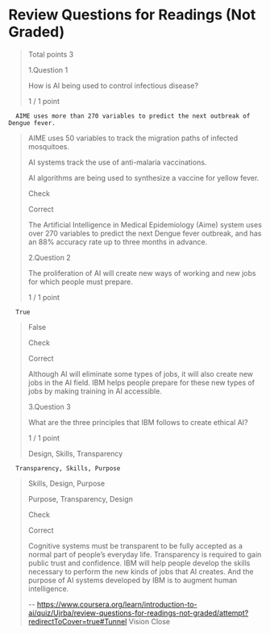 # Review Questions for Readings (Not Graded)
> 
> Total points 3
> 
>  1.Question 1
> 
> How is AI being used to control infectious disease?
> 
> 1 / 1 point 
> 

      AIME uses more than 270 variables to predict the next outbreak of Dengue fever. 
> 
>  AIME uses 50 variables to track the migration paths of infected mosquitoes. 
> 
>  AI systems track the use of anti-malaria vaccinations. 
> 
>  AI algorithms are being used to synthesize a vaccine for yellow fever. 
> 
> Check
> 
> Correct
> 
> The Artificial Intelligence in Medical Epidemiology (Aime) system uses over 270 variables to predict the next Dengue fever outbreak, and has an 88% accuracy rate up to three months in advance.
> 
>  2.Question 2
> 
> The proliferation of AI will create new ways of working and new jobs for which people must prepare.
> 
> 1 / 1 point 
> 

      True 
> 
>  False 
> 
> Check
> 
> Correct
> 
> Although AI will eliminate some types of jobs, it will also create new jobs in the AI field. IBM helps people prepare for these new types of jobs by making training in AI accessible.
> 
>  3.Question 3
> 
> What are the three principles that IBM follows to create ethical AI?
> 
> 1 / 1 point 
> 
>  Design, Skills, Transparency 
> 

      Transparency, Skills, Purpose 
> 
>  Skills, Design, Purpose 
> 
>  Purpose, Transparency, Design 
> 
> Check
> 
> Correct
> 
> Cognitive systems must be transparent to be fully accepted as a normal part of people’s everyday life. Transparency is required to gain public trust and confidence. IBM will help people develop the skills necessary to perform the new kinds of jobs that AI creates. And the purpose of AI systems developed by IBM is to augment human intelligence.
>
> -- https://www.coursera.org/learn/introduction-to-ai/quiz/Ujrba/review-questions-for-readings-not-graded/attempt?redirectToCover=true#Tunnel Vision Close
